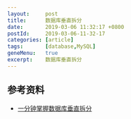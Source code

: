 ```yaml
---
layout:     post
title:      数据库垂直拆分
date:       2019-03-06 11:32:17 +0800
postId:     2019-03-06-11-32-17
categories: [article]
tags:       [database,MySQL]
geneMenu:   true
excerpt:    数据库垂直拆分
---
```


## 





## 参考资料

* [一分钟掌握数据库垂直拆分](https://www.w3cschool.cn/architectroad/architectroad-vertical-split-database.html)